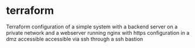 # terraform
Terraform configuration of a simple system with a backend server on a private network and a webserver running nginx with https configuration in a dmz accessible accessible via ssh through a ssh bastion
